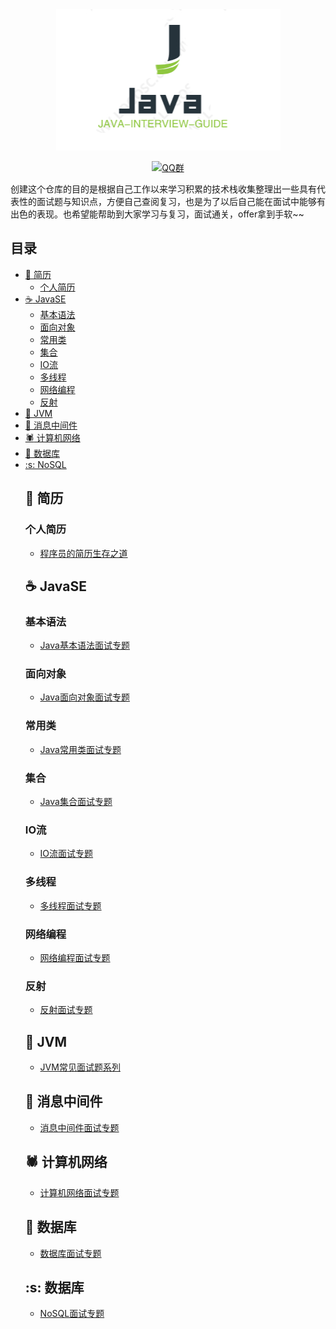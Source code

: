 <div align="center">

<img src="./img/logo/logo.jpg" width=""/>
</br>

[![QQ群](https://img.shields.io/badge/QQ%E7%BE%A4-82594417-blue.svg)](//jq.qq.com/?_wv=1027&k=5nTxYKs)
</div>

创建这个仓库的目的是根据自己工作以来学习积累的技术栈收集整理出一些具有代表性的面试题与知识点，方便自己查阅复习，也是为了以后自己能在面试中能够有出色的表现。也希望能帮助到大家学习与复习，面试通关，offer拿到手软~~

## 目录
- [:book: 简历](#book-简历)
  - [个人简历](#book-简历)
- [:coffee: JavaSE](#coffee-java)
  - [基本语法](#coffee-JavaSE)
  - [面向对象](#coffee-JavaSE)
  - [常用类](#coffee-JavaSE)
  - [集合](#coffee-JavaSE)
  - [IO流](#coffee-JavaSE)
  - [多线程](#coffee-JavaSE)
  - [网络编程](#coffee-JavaSE)
  - [反射](#coffee-JavaSE)
- [:car: JVM](#car-JVM)
- [:rabbit: 消息中间件](#rabbit-消息中间件)
- [:spider: 计算机网络](#spider-计算机网络)
- [:apple: 数据库](#apple-数据库)
- [:s: NoSQL](#s-NoSQL)
  ## :book: 简历
  ### 个人简历
  * [程序员的简历生存之道](./resume/程序员的简历生存之道.md)
  ## :coffee: JavaSE
  ### 基本语法
  * [Java基本语法面试专题](./javase/基本语法面试题.md)
  ### 面向对象
  * [Java面向对象面试专题](./javase/面向对象面试题.md)
  ### 常用类
  * [Java常用类面试专题](./javase/常用类面试题.md)
  ### 集合
  * [Java集合面试专题](./javase/集合面试题.md)
  ### IO流
  * [IO流面试专题](./javase/IO流面试题.md)
  ### 多线程
  * [多线程面试专题](./javase/多线程面试题.md)
  ### 网络编程
  * [网络编程面试专题](./javase/网络编程面试题.md)
  ### 反射
  * [反射面试专题](./javase/反射面试题.md)
  ## :car: JVM
  * [JVM常见面试题系列](./jvm/JVM面试题.md)
  ## :rabbit: 消息中间件
  * [消息中间件面试专题](./mq/消息中间件面试题.md)
  ## :spider: 计算机网络
  * [计算机网络面试专题](./mq/计算机网络面试题.md)
  ## :apple: 数据库
  * [数据库面试专题](./mq/数据库面试题.md)
  ## :s: 数据库
  * [NoSQL面试专题](./nosql/NoSQL面试题.md)
